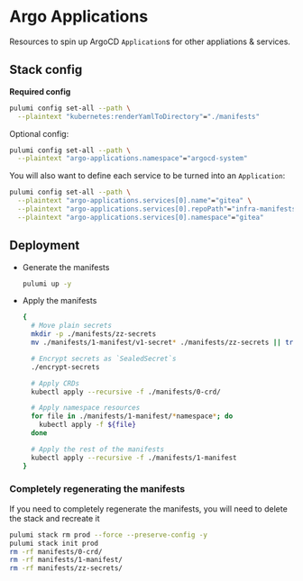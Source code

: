# Argo Applications

Resources to spin up ArgoCD `Application`s for other appliations & services.

## Stack config

**Required config**

```bash
pulumi config set-all --path \
  --plaintext "kubernetes:renderYamlToDirectory"="./manifests"
```

Optional config:

```bash
pulumi config set-all --path \
  --plaintext "argo-applications.namespace"="argocd-system"
```

You will also want to define each service to be turned into an `Application`:

```bash
pulumi config set-all --path \
  --plaintext "argo-applications.services[0].name"="gitea" \
  --plaintext "argo-applications.services[0].repoPath"="infra-manifests/gitea.git" \
  --plaintext "argo-applications.services[0].namespace"="gitea"
```

## Deployment

- Generate the manifests

  ```bash
  pulumi up -y
  ```

- Apply the manifests

  ```bash
  {
    # Move plain secrets
    mkdir -p ./manifests/zz-secrets
    mv ./manifests/1-manifest/v1-secret* ./manifests/zz-secrets || true

    # Encrypt secrets as `SealedSecret`s
    ./encrypt-secrets

    # Apply CRDs
    kubectl apply --recursive -f ./manifests/0-crd/

    # Apply namespace resources
    for file in ./manifests/1-manifest/*namespace*; do
      kubectl apply -f ${file}
    done

    # Apply the rest of the manifests
    kubectl apply --recursive -f ./manifests/1-manifest
  }
  ```

### Completely regenerating the manifests

If you need to completely regenerate the manifests, you will need to delete the
stack and recreate it

```bash
pulumi stack rm prod --force --preserve-config -y
pulumi stack init prod
rm -rf manifests/0-crd/
rm -rf manifests/1-manifest/
rm -rf manifests/zz-secrets/
```

